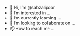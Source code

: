 - 👋 Hi, I’m @sabzalipoor
- 👀 I’m interested in ...
- 🌱 I’m currently learning ...
- 💞️ I’m looking to collaborate on ...
- 📫 How to reach me ...

<!---
sabzalipoor/sabzalipoor is a ✨ special ✨ repository because its `README.md` (this file) appears on your GitHub profile.
You can click the Preview link to take a look at your changes.
--->
